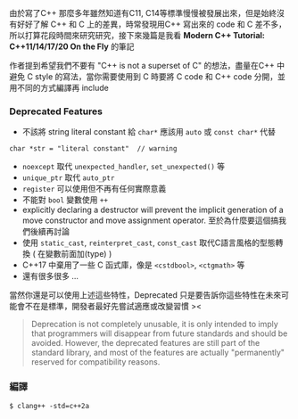 由於寫了C++ 那麼多年雖然知道有C11, C14等標準慢慢被發展出來，但是始終沒有好好了解 C++ 和 C 上的差異，時常發現用C++ 寫出來的 code 和 C 差不多，所以打算花段時間來研究研究，接下來幾篇是我看 **Modern C++ Tutorial: C++11/14/17/20 On the Fly** 的筆記

作者提到希望我們不要有 "C++ is not a superset of C" 的想法，盡量在C++ 中避免 C style 的寫法，當你需要使用到 C 時要將 C code 和 C++ code 分開，並用不同的方式編譯再 include


### Deprecated Features
 
* 不該將 string literal constant 給 `char*` 應該用 `auto` 或 `const char*` 代替
```
char *str = "literal constant"  // warning
```
* `noexcept` 取代 `unexpected_handler`, `set_unexpected()` 等
* `unique_ptr` 取代 `auto_ptr`
* `register` 可以使用但不再有任何實際意義
* 不能對 `bool` 變數使用 `++`
* explicitly declaring a destructor will prevent the implicit generation of a move constructor and move assignment operator.
    至於為什麼要這個搞我們後續再討論
* 使用 `static_cast`, `reinterpret_cast`, `const_cast` 取代C語言風格的型態轉換 ( 在變數前面加(type) )
* C++17 中棄用了一些 C 函式庫，像是 `<cstdbool>`, `<ctgmath>` 等
* 還有很多很多 ...

當然你還是可以使用上述這些特性，Deprecated 只是要告訴你這些特性在未來可能會不在是標準，開發者最好先嘗試適應或改變習慣 ><

> Deprecation is not completely unusable, it is only intended to imply that programmers will disappear from future standards and should be avoided. However, the deprecated features are still part of the standard library, and most of the features are actually "permanently" reserved for compatibility reasons.

### 編譯

```
$ clang++ -std=c++2a
```